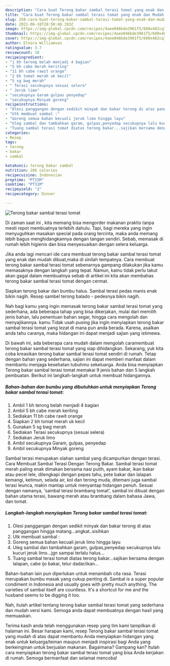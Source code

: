 ```yaml
---
description: "Cara buat Terong bakar sambal terasi tomat yang enak dan Mudah Dibuat"
title: "Cara buat Terong bakar sambal terasi tomat yang enak dan Mudah Dibuat"
slug: 258-cara-buat-terong-bakar-sambal-terasi-tomat-yang-enak-dan-mudah-dibuat
date: 2021-06-18T20:50:40.193Z
image: https://img-global.cpcdn.com/recipes/4aee046bde3961f5/680x482cq70/terong-bakar-sambal-terasi-tomat-foto-resep-utama.jpg
thumbnail: https://img-global.cpcdn.com/recipes/4aee046bde3961f5/680x482cq70/terong-bakar-sambal-terasi-tomat-foto-resep-utama.jpg
cover: https://img-global.cpcdn.com/recipes/4aee046bde3961f5/680x482cq70/terong-bakar-sambal-terasi-tomat-foto-resep-utama.jpg
author: Elnora Williamson
ratingvalue: 3.7
reviewcount: 10
recipeingredient:
- "1 bh terong belah menjadi 4 bagian"
- "5 bh cabe merah keriting"
- "11 bh cabe rawit orange"
- "2 bh tomat merah uk kecil"
- "5 sg bwg merah"
- " Terasi secukupnya sesuai selera"
- " Jeruk limo"
- "secukupnya Garam gulpas penyedap"
- "secukupnya Minyak goreng"
recipeinstructions:
- "Olesi panggangan dengan sedikit minyak dan bakar terong di atas panggangan hingga matang...angkat..sisihkan"
- "Utk membuat sambal :"
- "Goreng semua bahan kecuali jeruk limo hingga layu"
- "Uleg sambal dan tambahkan garam, gulpas,penyedap secukupnya lalu kucuri jeruk limo...jgn sampai terlalu halus..."
- "Tuang sambal terasi tomat diatas terong bakar...sajikan bersama dengan lalapan, cabe ijo bakar, telur dadar/ikan..."
categories:
- Resep
tags:
- terong
- bakar
- sambal

katakunci: terong bakar sambal 
nutrition: 266 calories
recipecuisine: Indonesian
preptime: "PT15M"
cooktime: "PT31M"
recipeyield: "2"
recipecategory: Dinner

---
```



![Terong bakar sambal terasi tomat](https://img-global.cpcdn.com/recipes/4aee046bde3961f5/680x482cq70/terong-bakar-sambal-terasi-tomat-foto-resep-utama.jpg)

Di zaman  saat ini , kita memang bisa mengorder makanan praktis tanpa mesti repot membuatnya terlebih dahulu. Tapi, bagi mereka yang ingin menyuguhkan masakan special pada orang tercinta, maka anda memang lebih bagus menghidangkannya dengan tangan sendiri. Sebab, memasak di rumah lebih higienis dan bisa menyesuaikan dengan selera keluarga.

Jika anda lagi mencari ide cara membuat terong bakar sambal terasi tomat yang enak dan mudah dibuat,maka di sinilah tempatnya. Cara membuat terong bakar sambal terasi tomat  sebenarnya gampang dilakukan jika kamu memasaknya dengan langkah yang tepat. Namun, kamu tidak perlu takut akan gagal dalam membuatnya 
sebab di artikel ini kita akan membahas terong bakar sambal terasi tomat dengan cermat.  

Siapkan terong bakar dan bumbu halus. Sambal terasi pedas manis enak bikin nagih. Resep sambel terong balado - pedesnya bikin nagih.

Nah bagi kamu yang ingin memasak terong bakar sambal terasi tomat yang sederhana, ada beberapa tahap yang bisa dikerjakan, mulai dari memilih jenis bahan, lalu penentuan bahan segar, hingga cara mengolah dan menyajikannya. kamu Tidak usah pusing jika ingin menyiapkan terong bakar sambal terasi tomat yang lezat di mana pun anda berada. Karena, asalkan anda  tahu caranya, maka hidangan ini dapat menjadi sajian yang istimewa.

Di bawah ini, ada beberapa cara mudah dalam mengolah caramembuat terong bakar sambal terasi tomat yang siap dihidangkan. Sekarang, yuk kita coba kreasikan terong bakar sambal terasi tomat sendiri di rumah. Tetap dengan bahan yang sederhana, sajian ini dapat memberi manfaat dalam membantu menjaga kesehatan tubuhmu sekeluarga. Anda bisa menyiapkan Terong bakar sambal terasi tomat memakai 9 jenis bahan dan 5 langkah pembuatan. Berikut ini langkah-langkah untuk membuat hidangannya.

<!--inarticleads1-->

##### Bahan-bahan dan bumbu yang dibutuhkan untuk menyiapkan Terong bakar sambal terasi tomat:

1. Ambil 1 bh terong belah menjadi 4 bagian
1. Ambil 5 bh cabe merah keriting
1. Sediakan 11 bh cabe rawit orange
1. Siapkan 2 bh tomat merah uk kecil
1. Gunakan 5 sg bwg merah
1. Sediakan  Terasi secukupnya (sesuai selera)
1. Sediakan  Jeruk limo
1. Ambil secukupnya Garam, gulpas, penyedap
1. Ambil secukupnya Minyak goreng


Sambal terasi merupakan olahan sambal yang dicampurkan dengan terasi. Cara Membuat Sambal Terasi Dengan Terong Bakar. Sambal terasi tomat merah paling enak dimakan bersama nasi putih, ayam bakar, ikan bakar atau pecel lele, dilengkapi dengan pepes tahu, pete bakar dan lalapan kemangi, ketimun, selada air, kol dan terong muda, ditemani juga sambal terasi leunca, makin mantap untuk menyantap hidangan penuh. Sesuai dengan namanya, &#39;sambal terasi brambang tomat&#39;, sambal ini dibuat dengan bahan utama terasi, bawang merah atau brambang dalam bahasa Jawa, dan tomat. 

<!--inarticleads2-->

##### Langkah-langkah menyiapkan Terong bakar sambal terasi tomat:

1. Olesi panggangan dengan sedikit minyak dan bakar terong di atas panggangan hingga matang...angkat..sisihkan
1. Utk membuat sambal :
1. Goreng semua bahan kecuali jeruk limo hingga layu
1. Uleg sambal dan tambahkan garam, gulpas,penyedap secukupnya lalu kucuri jeruk limo...jgn sampai terlalu halus...
1. Tuang sambal terasi tomat diatas terong bakar...sajikan bersama dengan lalapan, cabe ijo bakar, telur dadar/ikan...


Bahan-bahan lain pun diperlukan untuk menambah cita rasa. Terasi merupakan bumbu masak yang cukup penting di. Sambal is a super popular condiment in Indonesia and usually goes with pretty much anything. The varieties of sambal itself are countless. It&#39;s a shortcut for me and the husband seems to be digging it too. 

Nah, itulah artikel tentang  terong bakar sambal terasi tomat  yang sederhana dan mudah versi kami. Semoga anda dapat membuatnya dengan hasil yang memuaskan. 

Terima kasih anda telah menggunakan resep yang tim kami tampilkan di halaman ini. Besar harapan kami, resep  Terong bakar sambal terasi tomat yang mudah di atas dapat membantu Anda menyiapkan hidangan yang enak untuk keluarga/teman maupun menjadi inspirasi bagi Anda yang berkeinginan untuk berjualan makanan. Bagaimana? Gampang kan? Itulah cara menyiapkan terong bakar sambal terasi tomat yang bisa Anda kerjakan di rumah. Semoga bermanfaat dan selamat mencoba!

